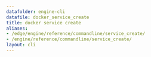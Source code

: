 ```yaml
---
datafolder: engine-cli
datafile: docker_service_create
title: docker service create
aliases:
- /edge/engine/reference/commandline/service_create/
- /engine/reference/commandline/service_create/
layout: cli
---
```


<!--
此页面是根据 Docker 源代码自动生成的。如果您想建议更改此处显示的文本，请在 GitHub 上的源代码仓库中打开一个工单或拉取请求：

https://github.com/docker/cli
-->
